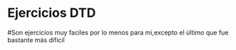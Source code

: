 # Ejercicios DTD

#Son ejercicios muy faciles por lo menos para mi,excepto el último que fue bastante más díficil
